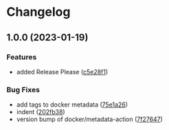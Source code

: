 # Changelog

## 1.0.0 (2023-01-19)


### Features

* added Release Please ([c5e28f1](https://github.com/dsorm/sitemapwalk/commit/c5e28f1d55ce3ab6f1f356de9ca947ba894a8c95))


### Bug Fixes

* add tags to docker metadata ([75e1a26](https://github.com/dsorm/sitemapwalk/commit/75e1a266903da47ebd668d231d87db3d72c3ee5e))
* indent ([202fb38](https://github.com/dsorm/sitemapwalk/commit/202fb388e8942caede828ad84d854a20f36d1d26))
* version bump of docker/metadata-action ([7f27647](https://github.com/dsorm/sitemapwalk/commit/7f27647a7b570687ce62a1c2bf0dd9e16bacd514))
